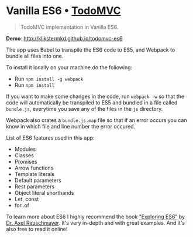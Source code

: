 # Vanilla ES6 • [TodoMVC](http://todomvc.com)

> TodoMVC implementation in Vanilla ES6.

**Demo**: http://klikstermkd.github.io/todomvc-es6

The app uses Babel to transpile the ES6 code to ES5, and Webpack to bundle all files into one.

To install it locally on your machine do the following:

* Run `npm install -g webpack`
* Run `npm install`

If you want to make some changes in the code, run `webpack -w` so that the code will automatically be transpiled to ES5 and bundled in a file called `bundle.js`, everytime you save any of the files in the `js` directory.

Webpack also crates a `bundle.js.map` file so that if an error occurs you can know in which file and line number the error occured.

List of ES6 features used in this app:

* Modules
* Classes
* Promises
* Arrow functions
* Template literals
* Default parameters
* Rest parameters
* Object literal shorthands
* Let, const
* for..of

To learn more about ES6 I highly recommend the book ["Exploring ES6"](http://exploringjs.com) by [Dr. Axel Rauschmayer](https://twitter.com/rauschma). It's very in-depth and with great examples. And it's also free to read it online!

